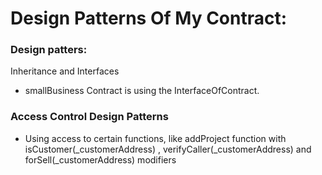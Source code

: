 # Design Patterns Of My Contract:

### Design patters:

Inheritance and Interfaces

- smallBusiness Contract is using the InterfaceOfContract.

### Access Control Design Patterns
- Using access to certain functions, like addProject function with isCustomer(_customerAddress) , verifyCaller(_customerAddress) and forSell(_customerAddress) modifiers